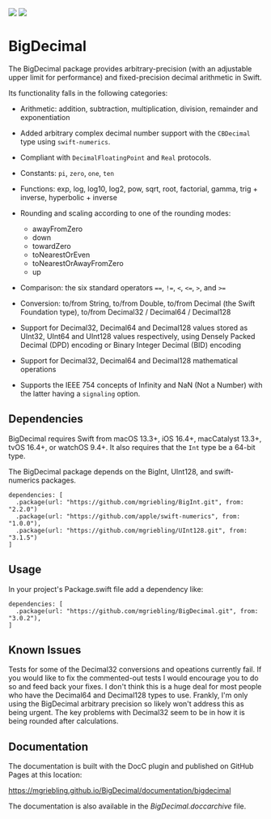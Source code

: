 
[![](https://img.shields.io/endpoint?url=https%3A%2F%2Fswiftpackageindex.com%2Fapi%2Fpackages%2Fmgriebling%2FBigDecimal%2Fbadge%3Ftype%3Dswift-versions)](https://swiftpackageindex.com/mgriebling/BigDecimal)
[![](https://img.shields.io/endpoint?url=https%3A%2F%2Fswiftpackageindex.com%2Fapi%2Fpackages%2Fmgriebling%2FBigDecimal%2Fbadge%3Ftype%3Dplatforms)](https://swiftpackageindex.com/mgriebling/BigDecimal)

# BigDecimal

The BigDecimal package provides arbitrary-precision (with an adjustable upper
limit for performance) and fixed-precision decimal arithmetic in Swift.

Its functionality falls in the following categories:
- Arithmetic: addition, subtraction, multiplication, division, remainder and 
  exponentiation
- Added arbitrary complex decimal number support with the `CBDecimal` type using
  `swift-numerics`.
- Compliant with `DecimalFloatingPoint` and `Real` protocols.
- Constants: `pi`, `zero`, `one`, `ten`
- Functions: exp, log, log10, log2, pow, sqrt, root, factorial, gamma, 
             trig + inverse, hyperbolic + inverse
- Rounding and scaling according to one of the rounding modes:
    - awayFromZero
    - down
    - towardZero
    - toNearestOrEven
    - toNearestOrAwayFromZero
    - up

- Comparison: the six standard operators `==`, `!=`, `<`, `<=`, `>`, and `>=`
- Conversion: to/from String, to/from  Double, to/from  Decimal (the Swift 
  Foundation type), to/from Decimal32 / Decimal64 / Decimal128
- Support for Decimal32, Decimal64 and Decimal128 values stored as UInt32, 
  UInt64 and UInt128 values respectively, using Densely Packed Decimal (DPD) 
  encoding or Binary Integer Decimal (BID) encoding
- Support for Decimal32, Decimal64 and Decimal128 mathematical operations
- Supports the IEEE 754 concepts of Infinity and NaN (Not a Number) with the
  latter having a `signaling` option.

## Dependencies
BigDecimal requires Swift from macOS 13.3+, iOS 16.4+, macCatalyst 13.3+, 
tvOS 16.4+, or watchOS 9.4+. It also requires that the `Int` type be a 64-bit 
type.

The BigDecimal package depends on the BigInt, UInt128, and swift-numerics packages.

```
dependencies: [
  .package(url: "https://github.com/mgriebling/BigInt.git", from: "2.2.0")        
  .package(url: "https://github.com/apple/swift-numerics", from: "1.0.0"),
  .package(url: "https://github.com/mgriebling/UInt128.git", from: "3.1.5")
]
```

## Usage
In your project's Package.swift file add a dependency like:

```
dependencies: [
  .package(url: "https://github.com/mgriebling/BigDecimal.git", from: "3.0.2"),
]
```

## Known Issues
Tests for some of the Decimal32 conversions and opeations currently fail.
If you would like to fix the commented-out tests I would encourage you to
do so and feed back your fixes.  I don't think this is a huge deal for
most people who have the Decimal64 and Decimal128 types to use.  Frankly,
I'm only using the BigDecimal arbitrary precision so likely won't address
this as being urgent. The key problems with Decimal32 seem to be in how
it is being rounded after calculations. 

## Documentation
The documentation is built with the DocC plugin and published on GitHub Pages at this location:

https://mgriebling.github.io/BigDecimal/documentation/bigdecimal

The documentation is also available in the *BigDecimal.doccarchive* file.
